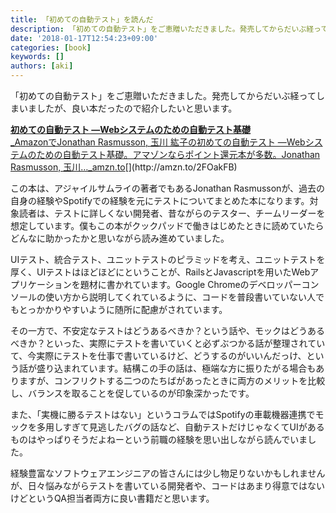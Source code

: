 ```yaml
---
title: 「初めての自動テスト」を読んだ
description: 「初めての自動テスト」をご恵贈いただきました。発売してからだいぶ経ってしまいましたが、良い本だったので紹介したいと思います。
date: '2018-01-17T12:54:23+09:00'
categories: [book]
keywords: []
authors: [aki]
---
```


「初めての自動テスト」をご恵贈いただきました。発売してからだいぶ経ってしまいましたが、良い本だったので紹介したいと思います。

[**初めての自動テスト ―Webシステムのための自動テスト基礎**  
_AmazonでJonathan Rasmusson, 玉川 紘子の初めての自動テスト ―Webシステムのための自動テスト基礎。アマゾンならポイント還元本が多数。Jonathan Rasmusson, 玉川…_amzn.to](http://amzn.to/2FOakFB "http://amzn.to/2FOakFB")[](http://amzn.to/2FOakFB)

この本は、アジャイルサムライの著者でもあるJonathan Rasmussonが、過去の自身の経験やSpotifyでの経験を元にテストについてまとめた本になります。対象読者は、テストに詳しくない開発者、昔ながらのテスター、チームリーダーを想定しています。僕もこの本がクックパッドで働きはじめたときに読めていたらどんなに助かったかと思いながら読み進めていました。

UIテスト、統合テスト、ユニットテストのピラミッドを考え、ユニットテストを厚く、UIテストはほどほどにということが、RailsとJavascriptを用いたWebアプリケーションを題材に書かれています。Google Chromeのデベロッパーコンソールの使い方から説明してくれているように、コードを普段書いていない人でもとっかかりやすいように随所に配慮がされています。

その一方で、不安定なテストはどうあるべきか？という話や、モックはどうあるべきか？といった、実際にテストを書いていくと必ずぶつかる話が整理されていて、今実際にテストを仕事で書いているけど、どうするのがいいんだっけ、という話が盛り込まれています。結構この手の話は、極端な方に振りたがる場合もありますが、コンフリクトする二つのたちばがあったときに両方のメリットを比較し、バランスを取ることを促しているのが印象深かったです。

また、「実機に勝るテストはない」というコラムではSpotifyの車載機器連携でモックを多用しすぎて見逃したバグの話など、自動テストだけじゃなくてUIがあるものはやっぱりそうだよねーという前職の経験を思い出しながら読んでいました。

経験豊富なソフトウェアエンジニアの皆さんには少し物足りないかもしれませんが、日々悩みながらテストを書いている開発者や、コードはあまり得意ではないけどというQA担当者両方に良い書籍だと思います。